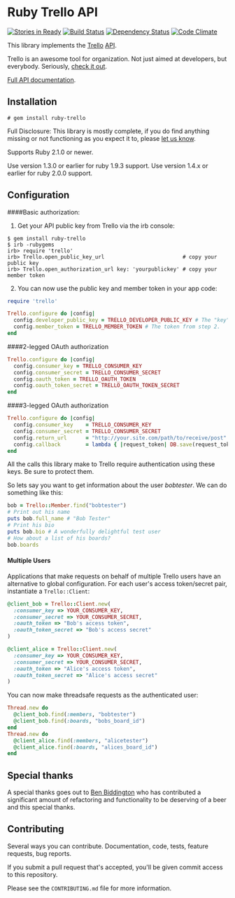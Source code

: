 # Ruby Trello API

[![Stories in Ready](http://badge.waffle.io/jeremytregunna/ruby-trello.png)](http://waffle.io/jeremytregunna/ruby-trello)
[![Build Status](https://secure.travis-ci.org/jeremytregunna/ruby-trello.png)](http://travis-ci.org/jeremytregunna/ruby-trello) [![Dependency Status](https://gemnasium.com/jeremytregunna/ruby-trello.png)](https://gemnasium.com/jeremytregunna/ruby-trello)
[![Code Climate](https://codeclimate.com/github/jeremytregunna/ruby-trello/badges/gpa.svg)](https://codeclimate.com/github/jeremytregunna/ruby-trello)

This library implements the [Trello](http://www.trello.com/) [API](https://developers.trello.com/).

Trello is an awesome tool for organization. Not just aimed at developers, but everybody.
Seriously, [check it out](http://www.trello.com/).

[Full API documentation](http://www.rubydoc.info/gems/ruby-trello).

## Installation

```
# gem install ruby-trello
```

Full Disclosure: This library is mostly complete, if you do find anything missing or not functioning as you expect it
to, please [let us know](https://trello.com/card/spot-a-bug-report-it/4f092b2ee23cb6fe6d1aaabd/17).

Supports Ruby 2.1.0 or newer.

Use version 1.3.0 or earlier for ruby 1.9.3 support.
Use version 1.4.x or earlier for ruby 2.0.0 support.

## Configuration

####Basic authorization:

1. Get your API public key from Trello via the irb console:

```
$ gem install ruby-trello
$ irb -rubygems
irb> require 'trello'
irb> Trello.open_public_key_url                         # copy your public key
irb> Trello.open_authorization_url key: 'yourpublickey' # copy your member token
```

2. You can now use the public key and member token in your app code:

```ruby
require 'trello'

Trello.configure do |config|
  config.developer_public_key = TRELLO_DEVELOPER_PUBLIC_KEY # The "key" from step 1
  config.member_token = TRELLO_MEMBER_TOKEN # The token from step 2.
end
```

####2-legged OAuth authorization

```ruby
Trello.configure do |config|
  config.consumer_key = TRELLO_CONSUMER_KEY
  config.consumer_secret = TRELLO_CONSUMER_SECRET
  config.oauth_token = TRELLO_OAUTH_TOKEN
  config.oauth_token_secret = TRELLO_OAUTH_TOKEN_SECRET
end
```

####3-legged OAuth authorization

```ruby
Trello.configure do |config|
  config.consumer_key    = TRELLO_CONSUMER_KEY
  config.consumer_secret = TRELLO_CONSUMER_SECRET
  config.return_url      = "http://your.site.com/path/to/receive/post"
  config.callback        = lambda { |request_token| DB.save(request_token.key, request_token.secret) }
end
```

All the calls this library make to Trello require authentication using these keys. Be sure to protect them.

So lets say you want to get information about the user *bobtester*. We can do something like this:

```ruby
bob = Trello::Member.find("bobtester")
# Print out his name
puts bob.full_name # "Bob Tester"
# Print his bio
puts bob.bio # A wonderfully delightful test user
# How about a list of his boards?
bob.boards
```

#### Multiple Users

Applications that make requests on behalf of multiple Trello users have an alternative to global configuration. For each user's access token/secret pair, instantiate a `Trello::Client`:

```ruby
@client_bob = Trello::Client.new(
  :consumer_key => YOUR_CONSUMER_KEY,
  :consumer_secret => YOUR_CONSUMER_SECRET,
  :oauth_token => "Bob's access token",
  :oauth_token_secret => "Bob's access secret"
)

@client_alice = Trello::Client.new(
  :consumer_key => YOUR_CONSUMER_KEY,
  :consumer_secret => YOUR_CONSUMER_SECRET,
  :oauth_token => "Alice's access token",
  :oauth_token_secret => "Alice's access secret"
)
```

You can now make threadsafe requests as the authenticated user:

```ruby
Thread.new do
  @client_bob.find(:members, "bobtester")
  @client_bob.find(:boards, "bobs_board_id")
end
Thread.new do
  @client_alice.find(:members, "alicetester")
  @client_alice.find(:boards, "alices_board_id")
end
```

## Special thanks

A special thanks goes out to [Ben Biddington](https://github.com/ben-biddington) who has contributed a significant amount
of refactoring and functionality to be deserving of a beer and this special thanks.

## Contributing

Several ways you can contribute. Documentation, code, tests, feature requests, bug reports.

If you submit a pull request that's accepted, you'll be given commit access to this repository.

Please see the `CONTRIBUTING.md` file for more information.
